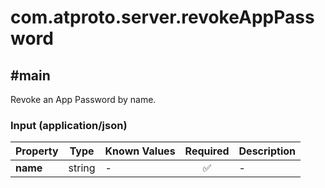 # com.atproto.server.revokeAppPassword

## #main

Revoke an App Password by name.

### Input (application/json)

| Property | Type | Known Values | Required | Description |
| --- | --- | --- | :---: | --- |
| **name** | string | - | ✅ | - |

